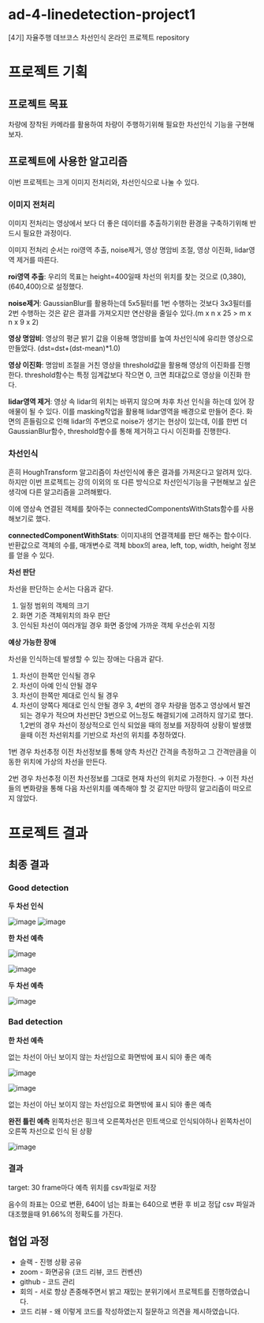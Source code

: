 # ad-4-linedetection-project1
[4기] 자율주행 데브코스 차선인식 온라인 프로젝트 repository

# 프로젝트 기획  
## 프로젝트 목표  
차량에 장착된 카메라를 활용하여 차량이 주행하기위해 필요한 차선인식 기능을 구현해보자.  

## 프로젝트에 사용한 알고리즘

이번 프로젝트는 크게 이미지 전처리와, 차선인식으로 나눌 수 있다.

### **이미지 전처리**

이미지 전처리는 영상에서 보다 더 좋은 데이터를 추출하기위한 환경을 구축하기위해 반드시 필요한 과정이다.

이미지 전처리 순서는 roi영역 추출, noise제거, 영상 명암비 조절, 영상 이진화, lidar영역 제거를 따른다.

**roi영역 추출**: 우리의 목표는 height=400일때 차선의 위치를 찾는 것으로 (0,380), (640,400)으로 설정했다.

**noise제거**: GaussianBlur를 활용하는데 5x5필터를 1번 수행하는 것보다 3x3필터를 2번 수행하는 것은 같은 결과를 가져오지만 연산량을 줄일수 있다.(m x n x 25 > m x n x 9 x 2)

**영상 명암비**: 영상의 평균 밝기 값을 이용해 명암비를 높여 차선인식에 유리한 영상으로 만들었다.
(dst=dst+(dst-mean)*1.0)

**영상 이진화**: 명암비 조절을 거친 영상을 threshold값을 활용해 영상의 이진화를 진행한다.
threshold함수는 특정 임계값보다 작으면 0, 크면 최대값으로 영상을 이진화 한다.

**lidar영역 제거**: 영상 속 lidar의 위치는 바뀌지 않으며 차후 차선 인식을 하는데 있어 장애물이 될 수 있다. 이를 masking작업을 활용해 lidar영역을 배경으로 만들어 준다.
화면의 흔들림으로 인해 lidar의 주변으로 noise가 생기는 현상이 있는데, 이를 한번 더 GaussianBlur함수, threshold함수를 통해 제거하고 다시 이진화를 진행한다.

### **차선인식**

흔히 HoughTransform 알고리즘이 차선인식에 좋은 결과를 가져온다고 알려져 있다.
하지만 이번 프로젝트는 강의 이외의 또 다른 방식으로 차선인식기능을 구현해보고 싶은 생각에 다른 알고리즘을 고려해봤다. 

이에 영상속 연결된 객체를 찾아주는 connectedComponentsWithStats함수를 사용해보기로 했다.

**connectedComponentWithStats**: 이미지내의 연결객체를 판단 해주는 함수이다. 반환값으로 객체의 수를, 매개변수로 객체 bbox의 area, left, top, width, height 정보를 얻을 수 있다.

**차선 판단**

차선을 판단하는 순서는 다음과 같다.
1. 일정 범위의 객체의 크기
2. 화면 기준 객체위치의 좌우 판단
3. 인식된 차선이 여러개일 경우 화면 중앙에 가까운 객체 우선순위 지정

**예상 가능한 장애**

차선을 인식하는데 발생할 수 있는 장애는 다음과 같다.
1. 차선이 한쪽만 인식될 경우
2. 차선이 아예 인식 안될 경우
3. 차선이 한쪽만 제대로 인식 될 경우
4. 차선이 양쪽다 제대로 인식 안될 경우
3, 4번의 경우 차량을 멈추고 영상에서 발견되는 경우가 적으며 차선판단 3번으로 어느정도 해결되기에 고려하지 않기로 했다.
1,2번의 경우 차선이 정상적으로 인식 되었을 때의 정보를 저장하여 상황이 발생했을때 이전 차선위치를 기반으로 차선의 위치를 추정하였다.

1번 경우 차선추정
이전 차선정보를 통해 양측 차선간 간격을 측정하고 그 간격만큼을 이동한 위치에 가상의 차선을 만든다.

2번 경우 차선추정
이전 차선정보를 그대로 현재 차선의 위치로 가정한다.
→ 이전 차선들의 변화량을 통해 다음 차선위치를 예측해야 할 것 같지만 마땅히 알고리즘이 떠오르지 않았다.

# 프로젝트 결과

## 최종 결과

### **Good detection**

**두 차선 인식**

![image](https://user-images.githubusercontent.com/42567320/222920179-8d1fd018-f6de-40d7-8ed8-bc6d102dc0dc.png)
![image](https://user-images.githubusercontent.com/42567320/222920186-e71869f7-5546-4408-87e6-26f11c9010f2.png)

**한 차선 예측**

![image](https://user-images.githubusercontent.com/42567320/222920191-02160417-a8f9-4013-ae20-73c9e1659537.png)

![image](https://user-images.githubusercontent.com/42567320/222920193-40290956-0cb6-4325-80ca-05738f9f6356.png)

**두 차선 예측**

![image](https://user-images.githubusercontent.com/42567320/222920198-25491e5d-bc1f-47a6-ae5c-a6efdd77b11e.png)

### **Bad detection**

**한 차선 예측**

없는 차선이 아닌 보이지 않는 차선임으로 화면밖에 표시 되야 좋은 예측

![image](https://user-images.githubusercontent.com/42567320/222920207-c1e18b4d-1ce8-4a41-b00e-3881fffa4626.png)

![image](https://user-images.githubusercontent.com/42567320/222920214-a2f83d4a-926c-425d-ac7f-71fc56164d5e.png)

없는 차선이 아닌 보이지 않는 차선임으로 화면밖에 표시 되야 좋은 예측

**완전 틀린 예측**
왼쪽차선은 핑크색 오른쪽차선은 민트색으로 인식되야하나 왼쪽차선이 오른쪽 차선으로 인식 된 상황

![image](https://user-images.githubusercontent.com/42567320/222920221-09c217e1-d8c3-427e-aab0-99de4ee487cc.png)

### **결과**

target: 30 frame마다 예측 위치를 csv파일로 저장

음수의 좌표는 0으로 변환, 640이 넘는 좌표는 640으로 변환 후 비교
정답 csv 파일과 대조했을때 91.66%의 정확도를 가진다.

## 협업 과정

- 슬랙 -  진행 상황 공유
- zoom - 화면공유 (코드 리뷰, 코드 컨벤션)
- github - 코드 관리
- 회의 - 서로 항상 존중해주면서 밝고 재밌는 분위기에서 프로젝트를 진행하였습니다.
- 코드 리뷰 - 왜 이렇게 코드를 작성하였는지 질문하고 의견을 제시하였습니다.
